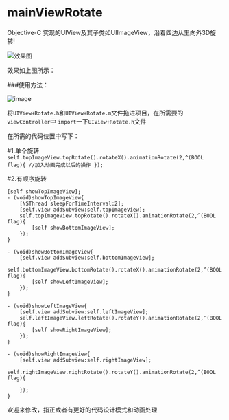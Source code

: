 # mainViewRotate
Objective-C 实现的UIView及其子类如UIImageView，沿着四边从里向外3D旋转!

![效果图](https://github.com/beautylim/Objective-C-mainViewRotate/blob/master/mainViewRotate/rotateResult.gif)

效果如上图所示：

###使用方法：

![image](https://github.com/beautylim/Objective-C-mainViewRotate/blob/master/mainViewRotate/rotateUsage.png)

将<code>UIView+Rotate.h</code>和<code>UIView+Rotate.m</code>文件拖进项目，在所需要的<code>viewController</code>中   <code>import</code>一下<code>UIView+Rotate.h</code>文件

在所需的代码位置中写下：

#1.单个旋转
<code>self.topImageView.topRotate().rotateX().animationRotate(2,^(BOOL flag){
      //加入动画完成以后的操作
    });</code>

#2.有顺序旋转
```
[self showTopImageView];
- (void)showTopImageView{
    [NSThread sleepForTimeInterval:2];
    [self.view addSubview:self.topImageView];
    self.topImageView.topRotate().rotateX().animationRotate(2,^(BOOL flag){
        [self showBottomImageView];
    });
}

- (void)showBottomImageView{
    [self.view addSubview:self.bottomImageView];
    self.bottomImageView.bottomRotate().rotateX().animationRotate(2,^(BOOL flag){
        [self showLeftImageView];
    });
}

- (void)showLeftImageView{
    [self.view addSubview:self.leftImageView];
    self.leftImageView.leftRotate().rotateY().animationRotate(2,^(BOOL flag){
        [self showRightImageView];
    });
}

- (void)showRightImageView{
    [self.view addSubview:self.rightImageView];
    self.rightImageView.rightRotate().rotateY().animationRotate(2,^(BOOL flag){
        
    });
}
```
欢迎来修改，指正或者有更好的代码设计模式和动画处理
